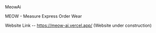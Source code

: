 MeowAi

MEOW - Measure Express Order Wear


Website Link -- https://meow-ai.vercel.app/
               (Website under construction)
